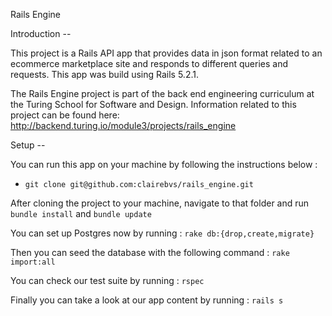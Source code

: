 Rails Engine

Introduction --

This project is a Rails API app that provides data in json format related to an ecommerce marketplace site and responds to different queries and requests.
This app was build using Rails 5.2.1.

The Rails Engine project is part of the back end engineering curriculum at the Turing School for Software and Design. Information related to this project can be found here: http://backend.turing.io/module3/projects/rails_engine

Setup --

You can run this app on your machine by following the instructions below :

- `git clone git@github.com:clairebvs/rails_engine.git`

After cloning the project to your machine, navigate to that folder and run `bundle install` and `bundle update`

You can set up Postgres now by running : `rake db:{drop,create,migrate}`

Then you can seed the database with the following command :
`rake import:all`

You can check our test suite by running : `rspec`

Finally you can take a look at our app content by running : `rails s`

